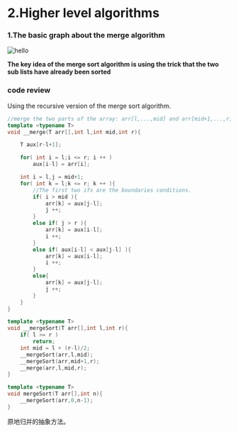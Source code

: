 # 2.Higher level algorithms



### 1.The basic graph about the merge algorithm

![hello][image-1]



**The key idea of the merge sort algorithm is using the trick that the two sub lists have already been sorted**

### code review

Using the recursive version of the merge sort algorithm.

```c++
//merge the two parts of the array: arr[l,...,mid] and arr[mid+1,...,r].
template <typename T>
void __merge(T arr[],int l,int mid,int r){

    T aux[r-l+1];

    for( int i = l;i <= r; i ++ )
        aux[i-l] = arr[i];

    int i = l,j = mid+1;
    for( int k = l;k <= r; k ++ ){
        //The first two ifs are the boundaries conditions.
        if( i > mid ){
            arr[k] = aux[j-l];
            j ++;
        }
        else if( j > r ){
            arr[k] = aux[i-l];
            i ++;
        }
        else if( aux[i-l] < aux[j-l] ){
            arr[k] = aux[i-l];
            i ++;
        }
        else{
            arr[k] = aux[j-l];
            j ++;
        }
    }
}

template <typename T>
void __mergeSort(T arr[],int l,int r){
    if( l >= r )
        return;
    int mid = l + (r-l)/2;
    __mergeSort(arr,l,mid);
    __mergeSort(arr,mid+1,r);
    __merge(arr,l,mid,r);
}

template <typename T>
void mergeSort(T arr[],int n){
    __mergeSort(arr,0,n-1);
}
```

原地归并的抽象方法。



[image-1]:	https://ws3.sinaimg.cn/large/006tKfTcly1fl0m6tymklg307s06l0st.gif "pic"